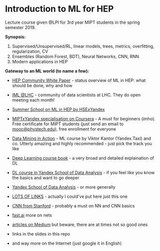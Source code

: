 # Introduction to ML for HEP


Lecture course given @LPI for 3rd year MIPT students in the spring semester 2019.

**Synopsis:**
1.  Supervised/Unsupervised/RL, linear models, trees, metrics, overfitting, regularization, CV
2.  Ensembles (Random Forest, BDT), Neural Networks, CNN, RNN
3.  Modern applications in HEP




**Gateway to an ML world (to name a few):**

* [HEP Community White Paper](https://arxiv.org/abs/1807.02876) - status overview of ML in HEP: what should be done, why and how

* [IML @LHC](https://iml.web.cern.ch) - community of data scientists at LHC. They do open meeting each month!

* [Summer School on ML in HEP by HSExYandex](https://indico.cern.ch/event/687473/)

* [MIPTxYandex specialisation on Coursera](https://www.coursera.org/specializations/machine-learning-data-analysis) - A must for beginners (imho). Free certificate for MIPT students (just send an email to mooc@phystech.edu), free enrollment for everyone

* [Data Mining in Action](https://github.com/data-mining-in-action/) - ML course by Viktor Kantor (Yandex.Taxi) and co. Utterly amazing and highly recommended - just pick the track you like

* [Deep Learning course book](http://www.deeplearningbook.org/) - a very broad and detailed explaination of DL

* [DL course in Yandex School of Data Analysis](https://github.com/yandexdataschool/Practical_DL) - if you feel like you know the basics and want to go deeper
 
* [Yandex School of Data Analysis](https://github.com/yandexdataschool/) - or more generally

* [LOTS OF LINKS](https://github.com/demidovakatya/vvedenie-mashinnoe-obuchenie) - actually I could've put here just this one

* [CNN from Stanford](http://cs231n.stanford.edu/) - probably a must on NN and CNN basics

* [fast.ai](https://www.fast.ai/) more on nets

* [articles on Medium](https://medium.com/topic/machine-learning) but beware, there are at times not so good ones

* links in the slides in this repo

* and way more on the Internet (just google it in English)